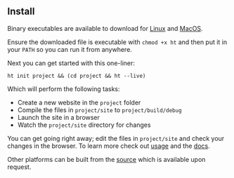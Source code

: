 ## Install

Binary executables are available to download for [Linux](/files/ht-gnu-linux-x86_64/ht) and [MacOS](/files/ht-darwin-x86_64/ht).

Ensure the downloaded file is executable with `chmod +x ht` and then put it in your `PATH` so you can run it from anywhere.

Next you can get started with this one-liner:

```
ht init project && (cd project && ht --live)
```

Which will perform the following tasks:

* Create a new website in the `project` folder
* Compile the files in `project/site` to `project/build/debug`
* Launch the site in a browser
* Watch the `project/site` directory for changes
    
You can get going right away; edit the files in `project/site` and check your changes in the browser. To learn more check out [usage](/usage/) and the [docs](/docs/).

Other platforms can be built from the [source](/source/) which is available upon request. 

